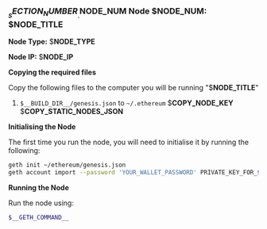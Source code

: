 ### $__SECTION_NUMBER__.$__NODE_NUM__ Node $__NODE_NUM__: $__NODE_TITLE__

**Node Type:** $__NODE_TYPE__

**Node IP:** $__NODE_IP__

**Copying the required files**

Copy the following files to the computer you will be running "$__NODE_TITLE__"

1. `$__BUILD_DIR__/genesis.json` to `~/.ethereum`
$__COPY_NODE_KEY__
$__COPY_STATIC_NODES_JSON__

**Initialising the Node**

The first time you run the node, you will need to initialise it by running
the following:

```bash
geth init ~/ethereum/genesis.json
geth account import --password 'YOUR_WALLET_PASSWORD' PRIVATE_KEY_FOR_$__EV_PUBLIC_ADDRESS__
```

**Running the Node**

Run the node using:

```bash
$__GETH_COMMAND__
```
